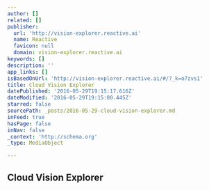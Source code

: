 ```yaml
---
author: []
related: []
publisher:
  url: 'http://vision-explorer.reactive.ai'
  name: Reactive
  favicon: null
  domain: vision-explorer.reactive.ai
keywords: []
description: ''
app_links: []
isBasedOnUrl: 'http://vision-explorer.reactive.ai/#/?_k=o7zvs1'
title: Cloud Vision Explorer
datePublished: '2016-05-29T19:15:17.616Z'
dateModified: '2016-05-29T19:15:00.445Z'
starred: false
sourcePath: _posts/2016-05-29-cloud-vision-explorer.md
inFeed: true
hasPage: false
inNav: false
_context: 'http://schema.org'
_type: MediaObject

---
```

<article style=""><h1>Cloud Vision Explorer</h1></article>